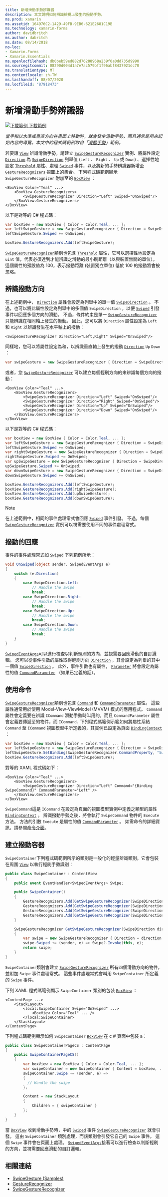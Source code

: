 ```yaml
---
title: 新增滑動手勢辨識器
description: 本文說明如何辨識檢視上發生的撥動手勢。
ms.prod: xamarin
ms.assetid: 164976C2-1429-49FB-9EB6-621E2681C19B
ms.technology: xamarin-forms
author: davidbritch
ms.author: dabritch
ms.date: 08/14/2018
no-loc:
- Xamarin.Forms
- Xamarin.Essentials
ms.openlocfilehash: db0beb59ed882d76288968a239f0a0dd735d9990
ms.sourcegitcommit: 08290d004d1a7e7ac579bf1f96abf8437921dc70
ms.translationtype: MT
ms.contentlocale: zh-TW
ms.lasthandoff: 08/07/2020
ms.locfileid: "87918473"
---
```

# <a name="add-a-swipe-gesture-recognizer"></a>新增滑動手勢辨識器

[![下載範例](~/media/shared/download.png) 下載範例](https://docs.microsoft.com/samples/xamarin/xamarin-forms-samples/workingwithgestures-swipegesture)

_當手指以水準或垂直方向在畫面上移動時，就會發生滑動手勢，而且通常是用來起始內容的導覽。本文中的程式碼範例取自「[滑動手勢](https://docs.microsoft.com/samples/xamarin/xamarin-forms-samples/workingwithgestures-swipegesture)」範例。_

若要讓 [`View`](xref:Xamarin.Forms.View) 辨識滑動手勢，請建立 [`SwipeGestureRecognizer`](xref:Xamarin.Forms.SwipeGestureRecognizer) 實例、將屬性設定 [`Direction`](xref:Xamarin.Forms.SwipeGestureRecognizer.Direction) 為 [`SwipeDirection`](xref:Xamarin.Forms.SwipeDirection) 列舉值 (`Left` 、 `Right` 、 `Up` 或 `Down`) 、選擇性地設定 [`Threshold`](xref:Xamarin.Forms.SwipeGestureRecognizer.Threshold) 屬性、處理 [`Swiped`](xref:Xamarin.Forms.SwipeGestureRecognizer.Swiped) 事件，以及將新的手勢辨識器新增至 [`GestureRecognizers`](xref:Xamarin.Forms.View.GestureRecognizers) 視圖上的集合。 下列程式碼範例顯示 `SwipeGestureRecognizer` 附加至的 [`BoxView`](xref:Xamarin.Forms.BoxView) ：

```xaml
<BoxView Color="Teal" ...>
    <BoxView.GestureRecognizers>
        <SwipeGestureRecognizer Direction="Left" Swiped="OnSwiped"/>
    </BoxView.GestureRecognizers>
</BoxView>
```

以下是對等的 C# 程式碼：

```csharp
var boxView = new BoxView { Color = Color.Teal, ... };
var leftSwipeGesture = new SwipeGestureRecognizer { Direction = SwipeDirection.Left };
leftSwipeGesture.Swiped += OnSwiped;

boxView.GestureRecognizers.Add(leftSwipeGesture);
```

[`SwipeGestureRecognizer`](xref:Xamarin.Forms.SwipeGestureRecognizer)類別也包含 [`Threshold`](xref:Xamarin.Forms.SwipeGestureRecognizer.Threshold) 屬性，它可以選擇性地設定為 `uint` 值，代表必須達到才能辨識之滑動的最小刷距離（以與裝置無關的單位）。 這個屬性的預設值為 100，表示撥動距離 (裝置獨立單位) 低於 100 的撥動將會被忽略。

## <a name="recognizing-the-swipe-direction"></a>辨識撥動方向

在上述範例中， [`Direction`](xref:Xamarin.Forms.SwipedEventArgs.Direction) 屬性會設定為列舉中的單一值 [`SwipeDirection`](xref:Xamarin.Forms.SwipeDirection) 。 不過，也可以將此屬性設定為列舉中的多個值 `SwipeDirection` ，以便 [`Swiped`](xref:Xamarin.Forms.SwipeGestureRecognizer.Swiped) 引發事件以回應多個方向的滑動。 不過，條件約束是單一 [`SwipeGestureRecognizer`](xref:Xamarin.Forms.SwipeGestureRecognizer) 只能辨識在相同軸上發生的撥動。 因此，您可以將 `Direction` 屬性設定為 `Left` 和 `Right` 以辨識發生在水平軸上的撥動：

```xaml
<SwipeGestureRecognizer Direction="Left,Right" Swiped="OnSwiped"/>
```

同樣地，您可以將屬性設定為和，以辨識垂直軸上發生的撥動 [`Direction`](xref:Xamarin.Forms.SwipedEventArgs.Direction) `Up` `Down` ：

```csharp
var swipeGesture = new SwipeGestureRecognizer { Direction = SwipeDirection.Up | SwipeDirection.Down };
```

或者，您 [`SwipeGestureRecognizer`](xref:Xamarin.Forms.SwipeGestureRecognizer) 可以建立每個輕刷方向的來辨識每個方向的撥動：

```xaml
<BoxView Color="Teal" ...>
    <BoxView.GestureRecognizers>
        <SwipeGestureRecognizer Direction="Left" Swiped="OnSwiped"/>
        <SwipeGestureRecognizer Direction="Right" Swiped="OnSwiped"/>
        <SwipeGestureRecognizer Direction="Up" Swiped="OnSwiped"/>
        <SwipeGestureRecognizer Direction="Down" Swiped="OnSwiped"/>
    </BoxView.GestureRecognizers>
</BoxView>
```

以下是對等的 C# 程式碼：

```csharp
var boxView = new BoxView { Color = Color.Teal, ... };
var leftSwipeGesture = new SwipeGestureRecognizer { Direction = SwipeDirection.Left };
leftSwipeGesture.Swiped += OnSwiped;
var rightSwipeGesture = new SwipeGestureRecognizer { Direction = SwipeDirection.Right };
rightSwipeGesture.Swiped += OnSwiped;
var upSwipeGesture = new SwipeGestureRecognizer { Direction = SwipeDirection.Up };
upSwipeGesture.Swiped += OnSwiped;
var downSwipeGesture = new SwipeGestureRecognizer { Direction = SwipeDirection.Down };
downSwipeGesture.Swiped += OnSwiped;

boxView.GestureRecognizers.Add(leftSwipeGesture);
boxView.GestureRecognizers.Add(rightSwipeGesture);
boxView.GestureRecognizers.Add(upSwipeGesture);
boxView.GestureRecognizers.Add(downSwipeGesture);
```

> [!NOTE]
> 在上述範例中，相同的事件處理常式會回應 [`Swiped`](xref:Xamarin.Forms.SwipeGestureRecognizer.Swiped) 事件引發。 不過，每個 [`SwipeGestureRecognizer`](xref:Xamarin.Forms.SwipeGestureRecognizer) 實例可以視需要使用不同的事件處理常式。

## <a name="responding-to-the-swipe"></a>撥動的回應

事件的事件處理常式如 [`Swiped`](xref:Xamarin.Forms.SwipeGestureRecognizer.Swiped) 下列範例所示：

```csharp
void OnSwiped(object sender, SwipedEventArgs e)
{
    switch (e.Direction)
    {
        case SwipeDirection.Left:
            // Handle the swipe
            break;
        case SwipeDirection.Right:
            // Handle the swipe
            break;
        case SwipeDirection.Up:
            // Handle the swipe
            break;
        case SwipeDirection.Down:
            // Handle the swipe
            break;
    }
}
```

[`SwipedEventArgs`](xref:Xamarin.Forms.SwipedEventArgs)可以進行檢查以判斷輕刷的方向，並視需要回應滑動的自訂邏輯。 您可以從事件引數的屬性取得輕刷方向 [`Direction`](xref:Xamarin.Forms.SwipedEventArgs.Direction) ，其會設定為列舉的其中一個值 [`SwipeDirection`](xref:Xamarin.Forms.SwipeDirection) 。 此外，事件引數也有屬性， [`Parameter`](xref:Xamarin.Forms.SwipedEventArgs.Parameter) 將會設定為屬性的值 [`CommandParameter`](xref:Xamarin.Forms.SwipeGestureRecognizer.CommandParameter) （如果已定義的話）。

## <a name="using-commands"></a>使用命令

[`SwipeGestureRecognizer`](xref:Xamarin.Forms.SwipeGestureRecognizer)類別也包含 [`Command`](xref:Xamarin.Forms.SwipeGestureRecognizer.Command) 和 [`CommandParameter`](xref:Xamarin.Forms.SwipeGestureRecognizer.CommandParameter) 屬性。 這些屬性通常用於使用 Model-View-ViewModel (MVVM) 模式的應用程式。 `Command`屬性會定義要在辨識 `ICommand` 滑動手勢時叫用的，而且 `CommandParameter` 屬性會定義要傳遞至的物件，而 `ICommand.` 下列程式碼範例示範如何將屬性系結 `Command` 至 `ICommand` 視圖模型中所定義的，其實例已設定為頁面 [`BindingContext`](xref:Xamarin.Forms.BindableObject.BindingContext) ：

```csharp
var boxView = new BoxView { Color = Color.Teal, ... };
var leftSwipeGesture = new SwipeGestureRecognizer { Direction = SwipeDirection.Left, CommandParameter = "Left" };
leftSwipeGesture.SetBinding(SwipeGestureRecognizer.CommandProperty, "SwipeCommand");
boxView.GestureRecognizers.Add(leftSwipeGesture);
```

對等的 XAML 程式碼如下：

```xaml
<BoxView Color="Teal" ...>
    <BoxView.GestureRecognizers>
        <SwipeGestureRecognizer Direction="Left" Command="{Binding SwipeCommand}" CommandParameter="Left" />
    </BoxView.GestureRecognizers>
</BoxView>
```

`SwipeCommand`這是 `ICommand` 在設定為頁面的視圖模型實例中定義之類型的屬性 [`BindingContext`](xref:Xamarin.Forms.BindableObject.BindingContext) 。 辨識撥動手勢之後，將會執行 `SwipeCommand` 物件的 `Execute` 方法。 方法的引數 `Execute` 是屬性的值 [`CommandParameter`](xref:Xamarin.Forms.SwipeGestureRecognizer.CommandParameter) 。 如需命令的詳細資訊，請參閱[命令介面](~/xamarin-forms/app-fundamentals/data-binding/commanding.md)。

## <a name="creating-a-swipe-container"></a>建立撥動容器

`SwipeContainer`下列程式碼範例所示的類別是一般化的輕量辨識類別，它會包裝在周圍 [`View`](xref:Xamarin.Forms.View) 以執行輕刷手勢識別：

```csharp
public class SwipeContainer : ContentView
{
    public event EventHandler<SwipedEventArgs> Swipe;

    public SwipeContainer()
    {
        GestureRecognizers.Add(GetSwipeGestureRecognizer(SwipeDirection.Left));
        GestureRecognizers.Add(GetSwipeGestureRecognizer(SwipeDirection.Right));
        GestureRecognizers.Add(GetSwipeGestureRecognizer(SwipeDirection.Up));
        GestureRecognizers.Add(GetSwipeGestureRecognizer(SwipeDirection.Down));
    }

    SwipeGestureRecognizer GetSwipeGestureRecognizer(SwipeDirection direction)
    {
        var swipe = new SwipeGestureRecognizer { Direction = direction };
        swipe.Swiped += (sender, e) => Swipe?.Invoke(this, e);
        return swipe;
    }
}
```

`SwipeContainer`類別會建立 [`SwipeGestureRecognizer`](xref:Xamarin.Forms.SwipeGestureRecognizer) 所有四個滑動方向的物件，並附加 `Swipe` 事件處理常式。 這些事件處理常式會叫用 `SwipeContainer` 所定義的 `Swipe` 事件。

下列 XAML 程式碼範例顯示 `SwipeContainer` 類別的包裝 [`BoxView`](xref:Xamarin.Forms.BoxView) ：

```xaml
<ContentPage ...>
    <StackLayout>
        <local:SwipeContainer Swipe="OnSwiped" ...>
            <BoxView Color="Teal" ... />
        </local:SwipeContainer>
    </StackLayout>
</ContentPage>
```

下列程式碼範例顯示如何 `SwipeContainer` [`BoxView`](xref:Xamarin.Forms.BoxView) 在 c # 頁面中包裝 a：

```csharp
public class SwipeContainerPageCS : ContentPage
{
    public SwipeContainerPageCS()
    {
        var boxView = new BoxView { Color = Color.Teal, ... };
        var swipeContainer = new SwipeContainer { Content = boxView, ... };
        swipeContainer.Swipe += (sender, e) =>
        {
          // Handle the swipe
        };

        Content = new StackLayout
        {
            Children = { swipeContainer }
        };
    }
}
```

當 [`BoxView`](xref:Xamarin.Forms.BoxView) 收到滑動手勢時，中的 [`Swiped`](xref:Xamarin.Forms.SwipeGestureRecognizer.Swiped) 事件 [`SwipeGestureRecognizer`](xref:Xamarin.Forms.SwipeGestureRecognizer) 就會引發。 這由 `SwipeContainer` 類別處理，而該類別會引發它自己的 `Swipe` 事件。 這個 `Swipe` 事件會在頁面上處理。 [`SwipedEventArgs`](xref:Xamarin.Forms.SwipedEventArgs)接著可以進行檢查以判斷輕刷的方向，並視需要回應滑動的自訂邏輯。

## <a name="related-links"></a>相關連結

- [SwipeGesture (Samples)](https://docs.microsoft.com/samples/xamarin/xamarin-forms-samples/workingwithgestures-swipegesture)
- [GestureRecognizer](xref:Xamarin.Forms.GestureRecognizer)
- [SwipeGestureRecognizer](xref:Xamarin.Forms.SwipeGestureRecognizer)
